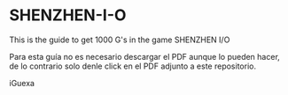 # SHENZHEN-I-O
This is the guide to get 1000 G's in the game SHENZHEN I/O

Para esta guía no es necesario descargar el PDF aunque lo pueden hacer, de lo contrario solo denle click en el PDF adjunto a este repositorio.

iGuexa
